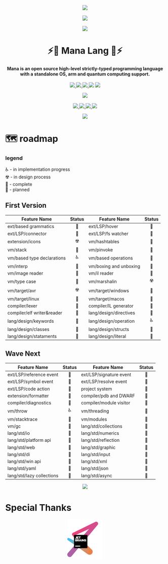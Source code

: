 <!-- warning -->
<p align="center">
  <a href="#">
    <img src="https://user-images.githubusercontent.com/13326808/118900923-c3c9c280-b91a-11eb-94f3-691feb53e0f4.png">
  </a>
</p>

<!-- Logo -->
<p align="center">
  <a href="#">
    <img src="https://user-images.githubusercontent.com/13326808/118315186-dba9dc80-b4fd-11eb-8d2f-32e8313ba6a7.png">
  </a>
</p>

<p align="center">
  <a href="#">
    <img height="128" wight="128"  src="https://user-images.githubusercontent.com/13326808/119276104-a13cef80-bc21-11eb-9f34-227b029831d9.png">
  </a>
</p>

<!-- Name -->
<h1 align="center">
 ⚡️🔮 Mana Lang 🔮⚡️
</h1>
<!-- desc -->
<h4 align="center">
  Mana is an open source high-level strictly-typed programming language with a standalone OS, arm and quantum computing support.
</h4>

<!-- classic badges -->
<p align="center">
  <a href="https://www.codacy.com/gh/0xF6/mana_lang/dashboard?utm_source=github.com&amp;utm_medium=referral&amp;utm_content=0xF6/mana_lang&amp;utm_campaign=Badge_Grade">
    <img src="https://app.codacy.com/project/badge/Grade/9dc3cb6f384747c39d0b83241e725de2">
  </a>
  <a href="https://www.codacy.com/gh/0xF6/mana_lang/dashboard?utm_source=github.com&utm_medium=referral&utm_content=0xF6/mana_lang&utm_campaign=Badge_Coverage">
    <img src="https://app.codacy.com/project/badge/Coverage/9dc3cb6f384747c39d0b83241e725de2">
  </a>
  <a href="#">
    <img src="http://img.shields.io/:license-MIT-blue.svg">
  </a>
<a href="https://app.fossa.com/projects/git%2Bgithub.com%2F0xF6%2Fwave_lang?ref=badge_shield" alt="FOSSA Status"><img src="https://app.fossa.com/api/projects/git%2Bgithub.com%2F0xF6%2Fwave_lang.svg?type=shield"/></a>
  <a href="https://github.com/0xF6/wave_lang/releases">
    <img src="https://img.shields.io/github/release/0xF6/mana_lang.svg?logo=github&style=flat">
  </a>
</p>
<!-- popup badges -->
<p align="center">
  <a href="https://t.me/ivysola">
    <img src="https://img.shields.io/badge/Ask%20Me-Anything-1f425f.svg?style=popout-square&logo=telegram">
  </a>
</p>

<!-- big badges -->
<p align="center">
  <a href="#">
    <img src="https://forthebadge.com/images/badges/0-percent-optimized.svg">
    <img src="https://forthebadge.com/images/badges/ctrl-c-ctrl-v.svg">
    <img src="https://forthebadge.com/images/badges/kinda-sfw.svg">
    <img src="https://forthebadge.com/images/badges/powered-by-black-magic.svg">
  </a>
</p>
<p align="center">
  <a href="#">
    <img src="https://forthebadge.com/images/badges/works-on-my-machine.svg">
  </a>
</p>


# 🗺 roadmap

### legend
♿️ - in implementation progress   
☢️ - in design process    
💚 - complete   
🚬 - planned


## First Version
|         Feature Name       | Status  |         Feature Name       | Status  |
|----------------------------|:-------:|----------------------------|:-------:|
| ext/based grammatics       |    💚   | ext/LSP/hover              |    🚬   |
| ext/LSP/connector          |    💚   | ext/LSP/fs watcher         |    💚   |
| extension/icons            |    ☢️   | vm/hashtables              |    💚   |
| vm/stack                   |    💚   | vm/pinvoke                 |    💚   |
| vm/based type declarations |    ♿️   | vm/based operations        |    💚   |
| vm/interp                  |    💚   | vm/boxing and unboxing     |    💚   |
| vm/image reader            |    💚   | vm/il reader               |    💚   |
| vm/type case               |    💚   | vm/marshalin               |    ☢️   |
| vm/target/avr              |    ☢️   | vm/target/windows          |    💚   |
| vm/target/linux            |    🚬   | vm/target/macos            |    🚬   |
| compiler/lexer             |    💚   | compiler/IL generator      |    💚   |
| compiler/elf writer&reader |    💚   | lang/design/directives     |    💚   |
| lang/design/keywords       |    💚   | lang/design/operation      |    ♿️   |
| lang/design/classes        |    💚   | lang/design/structs        |    💚   |
| lang/design/stataments     |    💚   | lang/design/literal        |    💚   |



## Wave Next

|         Feature Name       | Status  |         Feature Name       | Status  |
|----------------------------|:-------:|----------------------------|:-------:|
| ext/LSP/reference event    |    🚬   | ext/LSP/signature event    |    🚬   |
| ext/LSP/symbol event       |    🚬   | ext/LSP/resolve event      |    🚬   |
| ext/LSP/code action        |    🚬   | project system             |    💚   |
| extension/formatter        |    🚬   | compiler/pdb and DWARF     |    🚬   |
| compiler/diagnostics       |    🚬   | compiler/module visitor    |    💚   |
| vm/throw                   |    ♿️   | vm/threading               |    🚬   |
| vm/stacktrace              |    💚   | vm/modules                 |    💚   |
| vm/gc                      |    🚬   | lang/std/collections       |    🚬   |
| lang/std/io                |    🚬   | lang/std/numerics          |    🚬   |
| lang/std/platform api      |    🚬   | lang/std/reflection        |    🚬   |
| lang/std/web               |    🚬   | lang/std/graphic           |    🚬   |
| lang/std/di                |    🚬   | lang/std/input             |    🚬   |
| lang/std/win api           |    🚬   | lang/std/xml               |    🚬   |
| lang/std/yaml              |    🚬   | lang/std/json              |    🚬   |
| lang/std/lazy collections  |    🚬   | lang/std/async             |    🚬   |



<p align="center">
   <a href="https://ko-fi.com/P5P7YFY5">
    <img src="https://www.ko-fi.com/img/githubbutton_sm.svg">
  </a>
</p>


# Special Thanks

<p align="center">
  <a href="https://www.jetbrains.com/?from=mana_lang">
    <img height="128" wight="128" src="https://raw.githubusercontent.com/0xF6/mana_lang/master/.github/images/jetbrains-variant-3.png">
  </a>
</p>
